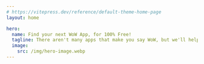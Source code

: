```yaml
---
# https://vitepress.dev/reference/default-theme-home-page
layout: home

hero:
  name: Find your next WoW App, for 100% Free!
  tagline: There aren't many apps that make you say WoW, but we'll help you find them.
  image:
    src: /img/hero-image.webp
---
```


